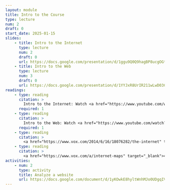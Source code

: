 ```yaml
---
layout: module
title: Intro to the Course
type: lecture
num: 2
draft: 0
start_date: 2025-01-15
slides:
    - title: Intro to the Internet
      type: lecture
      num: 2
      draft: 0
      url: https://docs.google.com/presentation/d/1ggu9Q0Q9hagBP8ucgOGt3K9iI3BwuF_U/edit?usp=sharing&ouid=113376576186080604800&rtpof=true&sd=true
    - title: Intro to the Web
      type: lecture
      num: 3
      draft: 0
      url: https://docs.google.com/presentation/d/1YYJxR8UrIR211wLwD03CvI6KUYj9EELj/edit?usp=sharing&ouid=113376576186080604800&rtpof=true&sd=true
readings: 
    - type: reading
      citation: >
        Intro to the Internet: Watch <a href="https://www.youtube.com/watch?v=VPToE8vwKew" target="_blank">How We Made the Internet</a>. 2022. Nation Squid
      required: 1
    - type: reading
      citation: >
        Intro to the Web: Watch <a href="https://www.youtube.com/watch?v=kBXQZMmiA4s" target="_blank">The Internet: HTTP & HTML</a>. Code.org
      required: 1
    - type: reading
      citation: >
        <a href="https://www.vox.com/2014/6/16/18076282/the-internet" target="_blank">The Internet Explained</a>. Timothy B. Lee, 2015. 
    - type: reading
      citation: >
        <a href="https://www.vox.com/a/internet-maps" target="_blank">40 Maps That Explain the Internet</a>. Timothy B. Lee, 2014  
activities:
    - num: 2
      type: activity
      title: Analyze a website
      url: https://docs.google.com/document/d/1yKOwkE8hyltWnhMJo0UDgqIVIxwtL1oWTEvvlYfOSNs/edit
---
```

